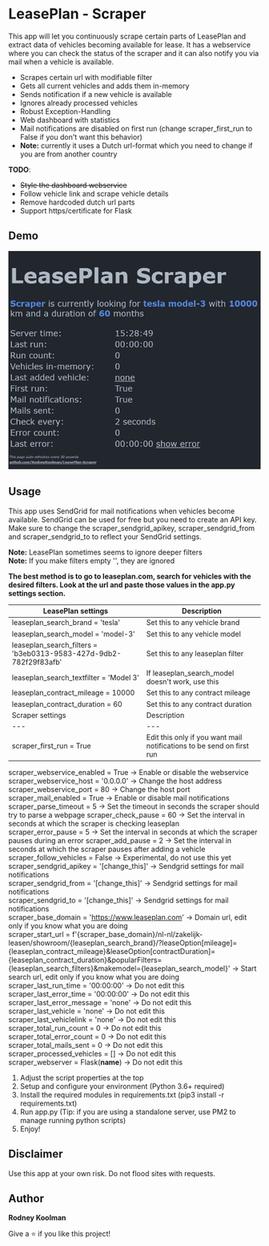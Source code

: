 # LeasePlan - Scraper

This app will let you continuously scrape certain parts of LeasePlan and extract data of vehicles becoming available for lease.
It has a webservice where you can check the status of the scraper and it can also notify you via mail when a vehicle is available.

- Scrapes certain url with modifiable filter
- Gets all current vehicles and adds them in-memory
- Sends notification if a new vehicle is available
- Ignores already processed vehicles
- Robust Exception-Handling
- Web dashboard with statistics
- Mail notifications are disabled on first run (change scraper_first_run to False if you don't want this behavior)
- **Note:** currently it uses a Dutch url-format which you need to change if you are from another country

**TODO**:
- ~~Style the dashboard webservice~~
- Follow vehicle link and scrape vehicle details
- Remove hardcoded dutch url parts
- Support https/certificate for Flask

## Demo

![demo](/demo/demo-scraper.gif)

## Usage

This app uses SendGrid for mail notifications when vehicles become available. SendGrid can be used for free but you need to create an API key.
Make sure to change the scraper_sendgrid_apikey, scraper_sendgrid_from and scraper_sendgrid_to to reflect your SendGrid settings.

**Note:** LeasePlan sometimes seems to ignore deeper filters  
**Note:** If you make filters empty '', they are ignored  

**The best method is to go to leaseplan.com, search for vehicles with the desired filters. Look at the url and paste those values in the app.py settings section.**

| LeasePlan settings | Description |
| --- | --- |
| leaseplan_search_brand = 'tesla' | Set this to any vehicle brand |
| leaseplan_search_model = 'model-3' | Set this to any vehicle model |
| leaseplan_search_filters = 'b3eb0313-9583-427d-9db2-782f29f83afb' | Set this to any leaseplan filter |
| leaseplan_search_textfilter = 'Model 3' | If leaseplan_search_model doesn't work, use this |
| leaseplan_contract_mileage = 10000 | Set this to any contract mileage |
| leaseplan_contract_duration = 60 | Set this to any contract duration |
| Scraper settings | Description |
| --- | --- |
| scraper_first_run = True | Edit this only if you want mail notifications to be send on first run |
scraper_webservice_enabled = True -> Enable or disable the webservice  
scraper_webservice_host = '0.0.0.0' -> Change the host address  
scraper_webservice_port = 80 -> Change the host port  
scraper_mail_enabled = True -> Enable or disable mail notifications 
scraper_parse_timeout = 5 -> Set the timeout in seconds the scraper should try to parse a webpage
scraper_check_pause = 60 -> Set the interval in seconds at which the scraper is checking leaseplan  
scraper_error_pause = 5 -> Set the interval in seconds at which the scraper pauses during an error
scraper_add_pause = 2 -> Set the interval in seconds at which the scraper pauses after adding a vehicle
scraper_follow_vehicles = False -> Experimental, do not use this yet  
scraper_sendgrid_apikey = '[change_this]' -> Sendgrid settings for mail notifications  
scraper_sendgrid_from = '[change_this]' -> Sendgrid settings for mail notifications  
scraper_sendgrid_to = '[change_this]' -> Sendgrid settings for mail notifications  
scraper_base_domain = 'https://www.leaseplan.com' -> Domain url, edit only if you know what you are doing  
scraper_start_url = f'{scraper_base_domain}/nl-nl/zakelijk-leasen/showroom/{leaseplan_search_brand}/?leaseOption[mileage]={leaseplan_contract_mileage}&leaseOption[contractDuration]={leaseplan_contract_duration}&popularFilters={leaseplan_search_filters}&makemodel={leaseplan_search_model}' -> Start search url, edit only if you know what you are doing  
scraper_last_run_time = '00:00:00' -> Do not edit this  
scraper_last_error_time = '00:00:00' -> Do not edit this  
scraper_last_error_message = 'none' -> Do not edit this  
scraper_last_vehicle = 'none' -> Do not edit this  
scraper_last_vehiclelink = 'none' -> Do not edit this  
scraper_total_run_count = 0 -> Do not edit this  
scraper_total_error_count = 0 -> Do not edit this  
scraper_total_mails_sent = 0 -> Do not edit this  
scraper_processed_vehicles = [] -> Do not edit this  
scraper_webserver = Flask(__name__) -> Do not edit this  

1. Adjust the script properties at the top
2. Setup and configure your environment (Python 3.6+ required)
3. Install the required modules in requirements.txt (pip3 install -r requirements.txt)
4. Run app.py (Tip: if you are using a standalone server, use PM2 to manage running python scripts)
6. Enjoy!

## Disclaimer

Use this app at your own risk. Do not flood sites with requests.

## Author

**Rodney Koolman**

Give a ⭐️ if you like this project!